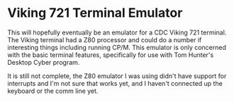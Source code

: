 # Viking 721 Terminal Emulator
This will hopefully eventually be an emulator for a CDC Viking 721
terminal. The Viking terminal had a Z80 processor and could do a
number if interesting things including running CP/M. This emulator
is only concerned with the basic terminal features, specifically for
use with Tom Hunter's Desktop Cyber program.

It is still not complete, the Z80 emulator I was using didn't have
support for interrupts and I'm not sure that works yet, and I haven't
connected up the keyboard or the comm line yet.

